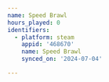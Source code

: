 ```yaml
---
name: Speed Brawl
hours_played: 0
identifiers:
  - platform: steam
    appid: '468670'
    name: Speed Brawl
    synced_on: '2024-07-04'

---
```

